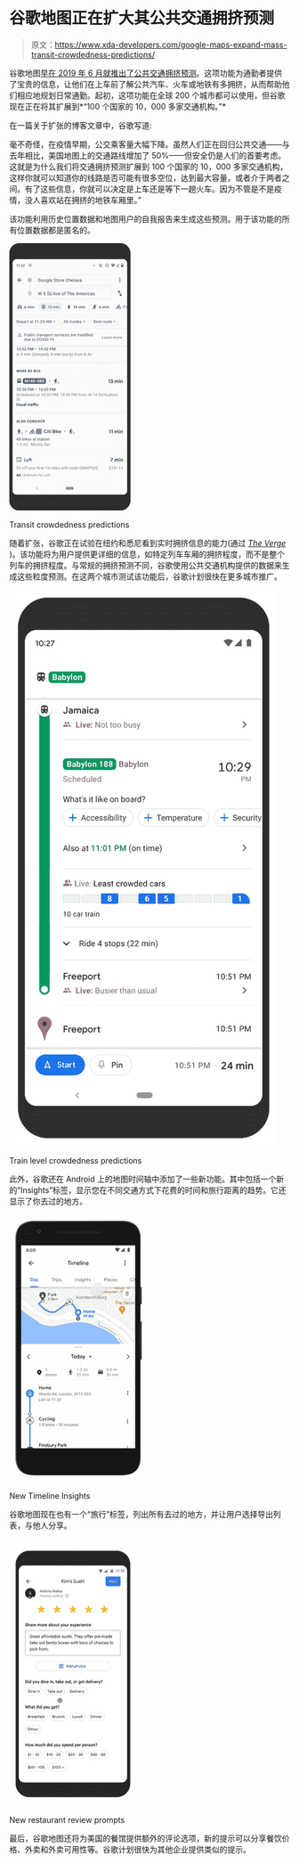 # 谷歌地图正在扩大其公共交通拥挤预测

> 原文：<https://www.xda-developers.com/google-maps-expand-mass-transit-crowdedness-predictions/>

谷歌地图[早在 2019 年 6 月就推出了公共交通拥挤预测](https://www.xda-developers.com/google-maps-crowded-trains/)。这项功能为通勤者提供了宝贵的信息，让他们在上车前了解公共汽车、火车或地铁有多拥挤，从而帮助他们相应地规划日常通勤。起初，这项功能在全球 200 个城市都可以使用，但谷歌现在正在将其扩展到*“100 个国家的 10，000 多家交通机构。”*

在一篇关于扩张的博客文章中，谷歌写道:

毫不奇怪，在疫情早期，公交乘客量大幅下降。虽然人们正在回归公共交通——与去年相比，美国地图上的交通路线增加了 50%——但安全仍是人们的首要考虑。这就是为什么我们将交通拥挤预测扩展到 100 个国家的 10，000 多家交通机构，这样你就可以知道你的线路是否可能有很多空位，达到最大容量，或者介于两者之间。有了这些信息，你就可以决定是上车还是等下一趟火车。因为不管是不是疫情，没人喜欢站在拥挤的地铁车厢里。”

该功能利用历史位置数据和地图用户的自我报告来生成这些预测。用于该功能的所有位置数据都是匿名的。

 <picture>![Google Maps transit crowdedness predictions](img/1fe1ef1d68a5788e2088c5d855807018.png)</picture> 

Transit crowdedness predictions

随着扩张，谷歌正在试验在纽约和悉尼看到实时拥挤信息的能力(通过 [*The Verge*](https://www.theverge.com/2021/7/21/22586512/google-maps-transit-crowdedness-expansion-timeline-insights-trips) )。该功能将为用户提供更详细的信息，如特定列车车厢的拥挤程度，而不是整个列车的拥挤程度。与常规的拥挤预测不同，谷歌使用公共交通机构提供的数据来生成这些粒度预测。在这两个城市测试该功能后，谷歌计划很快在更多城市推广。

 <picture>![Google Maps train level crowdedness predictions](img/934809eeceae2402e891ddf56433a8ae.png)</picture> 

Train level crowdedness predictions

此外，谷歌还在 Android 上的地图时间轴中添加了一些新功能。其中包括一个新的“Insights”标签，显示您在不同交通方式下花费的时间和旅行距离的趋势。它还显示了你去过的地方。

 <picture>![](img/04731c7acb07e0ca662171a7aa2ac1c4.png)</picture> 

New Timeline Insights

谷歌地图现在也有一个“旅行”标签，列出所有去过的地方，并让用户选择导出列表，与他人分享。

 <picture>![](img/2de7fb5d51989769177a9fc5c4ea07db.png)</picture> 

New restaurant review prompts

最后，谷歌地图还将为美国的餐馆提供额外的评论选项，新的提示可以分享餐饮价格、外卖和外卖可用性等。谷歌计划很快为其他企业提供类似的提示。